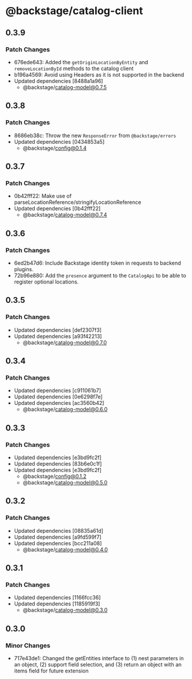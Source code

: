 # @backstage/catalog-client

## 0.3.9

### Patch Changes

- 676ede643: Added the `getOriginLocationByEntity` and `removeLocationById` methods to the catalog client
- b196a4569: Avoid using Headers as it is not supported in the backend
- Updated dependencies [8488a1a96]
  - @backstage/catalog-model@0.7.5

## 0.3.8

### Patch Changes

- 8686eb38c: Throw the new `ResponseError` from `@backstage/errors`
- Updated dependencies [0434853a5]
  - @backstage/config@0.1.4

## 0.3.7

### Patch Changes

- 0b42fff22: Make use of parseLocationReference/stringifyLocationReference
- Updated dependencies [0b42fff22]
  - @backstage/catalog-model@0.7.4

## 0.3.6

### Patch Changes

- 6ed2b47d6: Include Backstage identity token in requests to backend plugins.
- 72b96e880: Add the `presence` argument to the `CatalogApi` to be able to register optional locations.

## 0.3.5

### Patch Changes

- Updated dependencies [def2307f3]
- Updated dependencies [a93f42213]
  - @backstage/catalog-model@0.7.0

## 0.3.4

### Patch Changes

- Updated dependencies [c911061b7]
- Updated dependencies [0e6298f7e]
- Updated dependencies [ac3560b42]
  - @backstage/catalog-model@0.6.0

## 0.3.3

### Patch Changes

- Updated dependencies [e3bd9fc2f]
- Updated dependencies [83b6e0c1f]
- Updated dependencies [e3bd9fc2f]
  - @backstage/config@0.1.2
  - @backstage/catalog-model@0.5.0

## 0.3.2

### Patch Changes

- Updated dependencies [08835a61d]
- Updated dependencies [a9fd599f7]
- Updated dependencies [bcc211a08]
  - @backstage/catalog-model@0.4.0

## 0.3.1

### Patch Changes

- Updated dependencies [1166fcc36]
- Updated dependencies [1185919f3]
  - @backstage/catalog-model@0.3.0

## 0.3.0

### Minor Changes

- 717e43de1: Changed the getEntities interface to (1) nest parameters in an object, (2) support field selection, and (3) return an object with an items field for future extension
